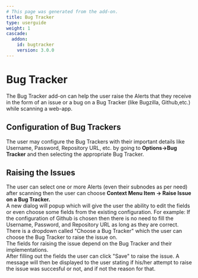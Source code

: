```yaml
---
# This page was generated from the add-on.
title: Bug Tracker
type: userguide
weight: 1
cascade:
  addon:
    id: bugtracker
    version: 3.0.0
---
```


# Bug Tracker

The Bug Tracker add-on can help the user raise the Alerts that they receive in the form of an issue or a bug on a Bug Tracker (like Bugzilla, Github,etc.) while scanning a web-app.

## Configuration of Bug Trackers

The user may configure the Bug Trackers with their important details like Username, Password, Repository URL, etc. by going to **Options-\>Bug Tracker** and then selecting the appropriate Bug Tracker.

## Raising the Issues

The user can select one or more Alerts (even their subnodes as per need) after scanning then the user can choose **Context Menu Item -\> Raise Issue on a Bug Tracker.**   
A new dialog will popup which will give the user the ability to edit the fields or even choose some fields from the existing configuration. For example: If the configuration of Github is chosen then there is no need to fill the Username, Password, and Repository URL as long as they are correct. There is a dropdown called "Choose a Bug Tracker" which the user can choose the Bug Tracker to raise the issue on.  
The fields for raising the issue depend on the Bug Tracker and their implementations.   
After filling out the fields the user can click "Save" to raise the issue. A message will then be displayed to the user stating if his/her attempt to raise the issue was succesful or not, and if not the reason for that.
